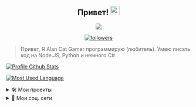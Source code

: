 <h2 align="center">
  Привет!
  <img src="https://media.giphy.com/media/hvRJCLFzcasrR4ia7z/giphy.gif" width="25">
</h2>

<p align="center">
  <img src="https://readme-typing-svg.herokuapp.com/?lines=Alan+Cat+Gamer&center=true&width=200&height=30">
</p>

<p align="center">
  <a href="https://github.com/alancatgamer">
    <img alt="followers" title="Follow Me" src="https://img.shields.io/github/followers/alancatgamer?color=181818&labelColor=FF8C00&style=for-the-badge&logo=github&label=Follow%20me"/></a>
</p>

> Привет, Я Alan Cat Gamer программирую (любитель). Умею писать код на Node.JS, Python и немного C#.

[![Profile Github Stats](https://github-readme-stats.vercel.app/api?username=AlanCatGamer&show_icons=true&title_color=FF8C00&icon_color=FF8C00&text_color=fff&bg_color=181818)](https://github.com/alancatgamer)

[![Most Used Language](https://github-readme-stats.vercel.app/api/top-langs?username=alancatgamer&langs_count=8&layout=compact&title_color=FF8C00&text_color=fff&bg_color=181818)](https://github.com/alancatgamer)

<details>
<summary>🛠 Мои проекты</summary>
<p>

- [Cord](https://alancatgamer.github.io/cord/) Дискорд бот написан на Node.JS
</p>
</details> 
<details>
<summary>📨 Мои соц. cети</summary>
  <p>
   - [![YouTube](https://www.youtube.com/channel/UCmp0TexORpzvnG75M2oEO0g)
   - Discord: Alan Cat Gamer#6038
   - [![Instagram](https://www.instagram.com/alancatgamer/)
  </p>

- [Cord](https://alancatgamer.github.io/cord/) Дискорд бот написан на Node.JS
</p>
</details>
